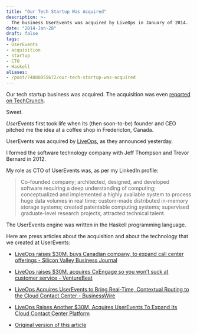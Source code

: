 ```yaml
---
title: "Our Tech Startup Was Acquired"
description: >-
  The business UserEvents was acquired by LiveOps in January of 2014.
date: "2014-Jan-28"
draft: false
tags:
- UserEvents
- acquisition
- startup
- CTO
- Haskell
aliases:
- /post/74880055672/our-tech-startup-was-acquired
---
```


Our tech startup business was acquired. The acquisition was even
<a href="https://techcrunch.com/2014/01/27/liveops-raises-another-30m-acquires-userevents-to-expand-its-cloud-contact-center-platform-with-routing/" target="_blank">reported on TechCrunch</a>.

Sweet.

<!--more-->

_UserEvents_ first took life when its (then soon-to-be) founder and CEO pitched
me the idea at a coffee shop in Fredericton, Canada.

UserEvents was acquired by
<a href="https://www.liveops.com/about-us/" target="_blank">LiveOps</a>,
as they announced yesterday.

I formed the software technology company with Jeff Thompson and Trevor Bernard
in 2012.

My role as CTO of UserEvents was, as per my LinkedIn profile:

> Co-founded company; architected, designed, and developed software requiring a
> deep understanding of computing; conceptualized and implemented a highly
> available system to process huge data volumes in real time; custom-made
> distributed in-memory storage systems; created patentable computing systems;
> supervised graduate-level research projects; attracted technical talent.

The UserEvents engine was written in the Haskell programming language.

Here are press articles about the acquisition and about the technology that we
created at UserEvents:

- <a href="https://www.bizjournals.com/sanjose/news/2014/01/27/liveops-raises-30m-buys-canadian.html" target="_blank">LiveOps raises $30M, buys Canadian company, to expand call center offerings - Silicon Valley Business Journal</a>

- <a href="https://venturebeat.com/2014/01/27/liveops-raises-30m-acquires-cxengage-so-you-wont-suck-at-customer-service/" target="_blank">LiveOps raises $30M, acquires CxEngage so you won&rsquo;t suck at customer service - VentureBeat</a>

- <a href="https://www.businesswire.com/news/home/20140127005239/en/LiveOps-Acquires-UserEvents-Bring-Real-Time-Contextual-Routing" target="_blank">LiveOps Acquires UserEvents to Bring Real-Time, Contextual Routing to the Cloud Contact Center - BusinessWire</a> 

- <a href="https://techcrunch.com/2014/01/27/liveops-raises-another-30m-acquires-userevents-to-expand-its-cloud-contact-center-platform-with-routing/" target="_blank">LiveOps Raises Another $30M, Acquires UserEvents To Expand Its Cloud Contact Center Platform</a>

- <a href="https://robinbateboerop.tumblr.com/post/74880055672/our-tech-startup-was-acquired" target="_blank">Original version of this article</a>
